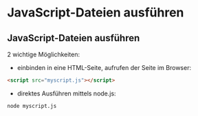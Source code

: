 # JavaScript-Dateien ausführen

## JavaScript-Dateien ausführen

2 wichtige Möglichkeiten:

- einbinden in eine HTML-Seite, aufrufen der Seite im Browser:

```html
<script src="myscript.js"></script>
```

- direktes Ausführen mittels node.js:

```bash
node myscript.js
```
